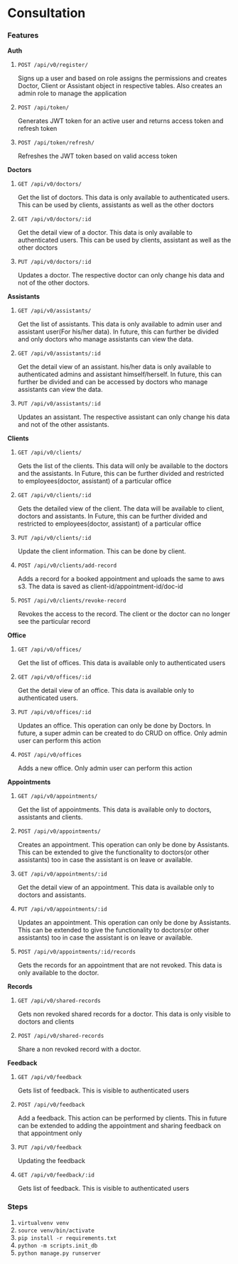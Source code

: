 # Consultation

### Features


**Auth**

   1. `POST /api/v0/register/`
        
        Signs up a user and based on role assigns the permissions and creates Doctor, Client or Assistant
        object in respective tables. Also creates an admin role to manage the application
        
   2. `POST /api/token/`
   
        Generates JWT token for an active user and returns access token and refresh token
        
   3. `POST /api/token/refresh/`
   
        Refreshes the JWT token based on valid access token
        
**Doctors**

   1. `GET /api/v0/doctors/`
    
        Get the list of doctors. This data is only available to authenticated users. This can be used
        by clients, assistants as well as the other doctors
       
   2. `GET /api/v0/doctors/:id`

        Get the detail view of a doctor. This data is only available to authenticated users. This can be used
        by clients, assistant as well as the other doctors
       
   3. `PUT /api/v0/doctors/:id`
    
        Updates a doctor. The respective doctor can only change his data and not of the other doctors.
   

**Assistants**

   1. `GET /api/v0/assistants/`
    
        Get the list of assistants. This data is only available to admin user and assistant user(For his/her data). In future, 
        this can further be divided and only doctors who manage assistants can view the data.
       
   2. `GET /api/v0/assistants/:id`

        Get the detail view of an assistant. his/her data is only available to authenticated admins and assistant himself/herself.
         In future, this can further be divided and can be accessed by doctors who manage assistants can view the data.
       
   3. `PUT /api/v0/assistants/:id`
    
        Updates an assistant. The respective assistant can only change his data and not of the other assistants.
   
   

**Clients**

   1. `GET /api/v0/clients/`
   
        Gets the list of the clients. This data will only be available to the doctors and the assistants.
        In Future, this can be further divided and restricted to employees(doctor, assistant) of a particular office
        
   2. `GET /api/v0/clients/:id`
   
        Gets the detailed view of the client. The data will be available to client, doctors and assistants. 
        In Future, this can be further divided and restricted to employees(doctor, assistant) of a particular office
  
   3. `PUT /api/v0/clients/:id`
    
        Update the client information. This can be done by client.
       
   4.  `POST /api/v0/clients/add-record`
   
       Adds a record for a booked appointment and uploads the same to aws s3. The data is saved as client-id/appointment-id/doc-id
       
   5. `POST /api/v0/clients/revoke-record`
   
       Revokes the access to the record. The client or the doctor can no longer see the particular record
      
       
   
     


**Office**

   1. `GET /api/v0/offices/`
    
        Get the list of offices. This data is available only to authenticated users
       
   2. `GET /api/v0/offices/:id`

        Get the detail view of an office. This data is available only to authenticated users.
       
   3. `PUT /api/v0/offices/:id`
    
        Updates an office. This operation can only be done by Doctors. In future, a super admin can be created
        to do CRUD on office. Only admin user can perform this action
   
   4. `POST /api/v0/offices`
   
        Adds a new office. Only admin user can perform this action
   

**Appointments**

   1. `GET /api/v0/appointments/`
    
        Get the list of appointments. This data is available only to doctors, assistants and clients.
        
   2. `POST /api/v0/appointments/`
   
        Creates an appointment. This operation can only be done by Assistants. This can be extended
        to give the functionality to doctors(or other assistants) too in case the assistant is on leave
        or available.    
       
   2. `GET /api/v0/appointments/:id`

        Get the detail view of an appointment. This data is available only to doctors and assistants.
       
   3. `PUT /api/v0/appointments/:id`
    
        Updates an appointment. This operation can only be done by Assistants. This can be extended
        to give the functionality to doctors(or other assistants) too in case the assistant is on leave
        or available.
   
   4. `POST /api/v0/appointments/:id/records`
   
        Gets the records for an appointment that are not revoked. This data is only available to the doctor.
        
        
**Records**


   1. `GET /api/v0/shared-records`
   
       Gets non revoked shared records for a doctor. This data is only visible to doctors and clients
       
   2. `POST /api/v0/shared-records`
   
       Share a non revoked record with a doctor.
       
 
 
**Feedback**

   1. `GET /api/v0/feedback`
   
       Gets list of feedback. This is visible to authenticated users
       
   2. `POST /api/v0/feedback`
   
       Add a feedback. This action can be performed by clients. This in future can be extended to 
       adding the appointment and sharing feedback on that appointment only
       
   3. `PUT /api/v0/feedback`
   
       Updating the feedback
       
   4. `GET /api/v0/feedback/:id`
   
       Gets list of feedback. This is visible to authenticated users
   
        
### Steps

   1. `virtualvenv venv`
   2. `source venv/bin/activate`
   3. `pip install -r requirements.txt`
   4. `python -m scripts.init_db`
   4. `python manage.py runserver`
 
